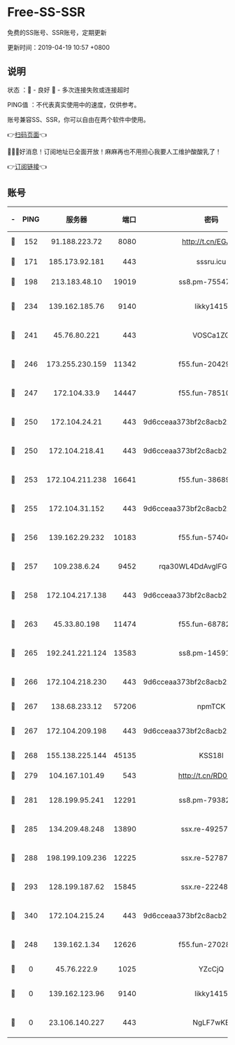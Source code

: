 # Free-SS-SSR

免费的SS账号、SSR账号，定期更新

更新时间：2019-04-19 10:57 +0800

## 说明

状态     ：🙂 - 良好 🙁 - 多次连接失败或连接超时

PING值   ：不代表真实使用中的速度，仅供参考。

账号兼容SS、SSR，你可以自由在两个软件中使用。

👉[扫码页面](https://liesauer.github.io/Free-SS-SSR/)👈

🎉🎉🎉好消息！订阅地址已全面开放！麻麻再也不用担心我要人工维护酸酸乳了！

👉[订阅链接](https://www.liesauer.net/yogurt/subscribe?ACCESS_TOKEN=DAYxR3mMaZAsaqUb)👈

## 账号

|-|PING|服务器|端口|密码|加密方式|区域|
|:----:|:----:|:-----:|-----:|:----:|:----:|:----:|
|🙂|152|91.188.223.72|8080|http://t.cn/EGJIyrl|rc4-md5|RU|
|🙂|171|185.173.92.181|443|sssru.icu|rc4-md5|RU|
|🙂|198|213.183.48.10|19019|ss8.pm-75547341|rc4-md5|RU|
|🙂|234|139.162.185.76|9140|likky1415|aes-256-cfb|DE|
|🙂|241|45.76.80.221|443|VOSCa1ZG|aes-256-cfb|DE|
|🙂|246|173.255.230.159|11342|f55.fun-20429698|aes-256-cfb|US|
|🙂|247|172.104.33.9|14447|f55.fun-78510232|aes-256-cfb|SG|
|🙂|250|172.104.24.21|443|9d6cceaa373bf2c8acb22e60b6a58be6|aes-256-cfb|US|
|🙂|250|172.104.218.41|443|9d6cceaa373bf2c8acb22e60b6a58be6|aes-256-cfb|US|
|🙂|253|172.104.211.238|16641|f55.fun-38689817|aes-256-cfb|US|
|🙂|255|172.104.31.152|443|9d6cceaa373bf2c8acb22e60b6a58be6|aes-256-cfb|US|
|🙂|256|139.162.29.232|10183|f55.fun-57404828|aes-256-cfb|SG|
|🙂|257|109.238.6.24|9452|rqa30WL4DdAvgIFG6Fs3znzTa|aes-256-cfb|FR|
|🙂|258|172.104.217.138|443|9d6cceaa373bf2c8acb22e60b6a58be6|aes-256-cfb|US|
|🙂|263|45.33.80.198|11474|f55.fun-68782976|aes-256-cfb|US|
|🙂|265|192.241.221.124|13583|ss8.pm-14591915|aes-256-cfb|US|
|🙂|266|172.104.218.230|443|9d6cceaa373bf2c8acb22e60b6a58be6|aes-256-cfb|US|
|🙂|267|138.68.233.12|57206|npmTCK|rc4-md5|US|
|🙂|267|172.104.209.198|443|9d6cceaa373bf2c8acb22e60b6a58be6|aes-256-cfb|US|
|🙂|268|155.138.225.144|45135|KSS18l|rc4-md5|US|
|🙂|279|104.167.101.49|543|http://t.cn/RD0D7sx|rc4-md5|CA|
|🙂|281|128.199.95.241|12291|ss8.pm-79382755|aes-256-cfb|SG|
|🙂|285|134.209.48.248|13890|ssx.re-49257265|aes-256-cfb|US|
|🙂|288|198.199.109.236|12225|ssx.re-52787591|aes-256-cfb|US|
|🙂|293|128.199.187.62|15845|ssx.re-22248043|aes-256-cfb|SG|
|🙂|340|172.104.215.24|443|9d6cceaa373bf2c8acb22e60b6a58be6|aes-256-cfb|US|
|🙂|248|139.162.1.34|12626|f55.fun-27028669|aes-256-cfb|SG|
|🙁|0|45.76.222.9|1025|YZcCjQ|rc4-md5|JP|
|🙁|0|139.162.123.96|9140|likky1415|aes-256-cfb|JP|
|🙁|0|23.106.140.227|443|NgLF7wKB|aes-256-cfb|US|

